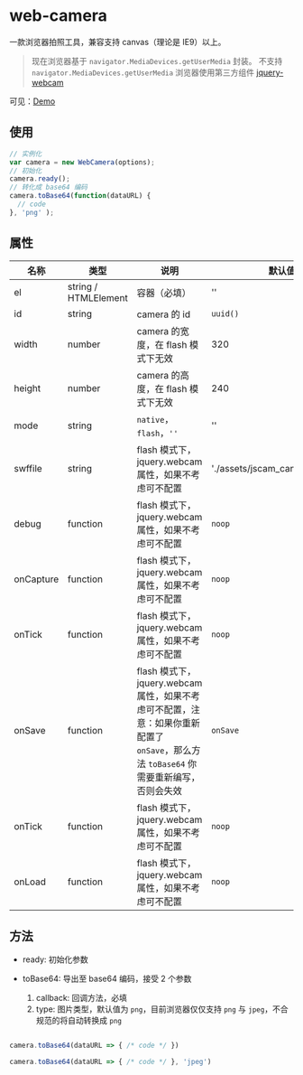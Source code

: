 # web-camera

一款浏览器拍照工具，兼容支持 canvas（理论是 IE9）以上。

> 现在浏览器基于 `navigator.MediaDevices.getUserMedia` 封装。
> 不支持 `navigator.MediaDevices.getUserMedia` 浏览器使用第三方组件 [jquery-webcam](https://www.xarg.org/project/jquery-webcam-plugin/)

可见：[Demo](https://blog.hezulong.com/web-camera/test/)

## 使用

```javascript
// 实例化
var camera = new WebCamera(options);
// 初始化
camera.ready();
// 转化成 base64 编码
camera.toBase64(function(dataURL) {
  // code
}, 'png' );
```

## 属性

| 名称 | 类型 | 说明 | 默认值 |
|------|------|-----|--------|
| el | string / HTMLElement | 容器（必填） | '' |
| id | string | camera 的 id | `uuid()` |
| width | number | camera 的宽度，在 flash 模式下无效 | 320 |
| height | number | camera 的高度，在 flash 模式下无效 | 240 |
| mode | string | `native`，`flash`，`''` | '' |
| swffile | string | flash 模式下，jquery.webcam 属性，如果不考虑可不配置 | './assets/jscam_canvas_only.swf' |
| debug | function | flash 模式下，jquery.webcam 属性，如果不考虑可不配置 | `noop`|
| onCapture | function | flash 模式下，jquery.webcam 属性，如果不考虑可不配置 | `noop`|
| onTick | function | flash 模式下，jquery.webcam 属性，如果不考虑可不配置 |`noop` |
| onSave | function | flash 模式下，jquery.webcam 属性，如果不考虑可不配置，注意：如果你重新配置了 `onSave`，那么方法 `toBase64` 你需要重新编写，否则会失效 | `onSave` |
| onTick | function | flash 模式下，jquery.webcam 属性，如果不考虑可不配置 |`noop` |
| onLoad | function | flash 模式下，jquery.webcam 属性，如果不考虑可不配置 |`noop` |

## 方法

- ready: 初始化参数

- toBase64: 导出至 base64 编码，接受 2 个参数
  1. callback: 回调方法，必填
  2. type: 图片类型，默认值为 `png`，目前浏览器仅仅支持 `png` 与 `jpeg`，不合规范的将自动转换成 `png`

```javascript

camera.toBase64(dataURL => { /* code */ })

camera.toBase64(dataURL => { /* code */ }, 'jpeg')

```

